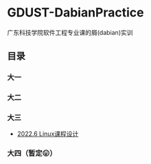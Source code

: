# GDUST-DabianPractice
广东科技学院软件工程专业课的屑(dabian)实训
## 目录
### 大一
### 大二
### 大三
- [2022.6 Linux课程设计](https://github.com/Feldan/GDUST-DabianPractice/blob/main/Linux%E8%AF%BE%E7%A8%8B%E8%AE%BE%E8%AE%A1/%E5%AE%9E%E9%AA%8C%E6%8A%A5%E5%91%8A.md)
### 大四（暂定😛）
